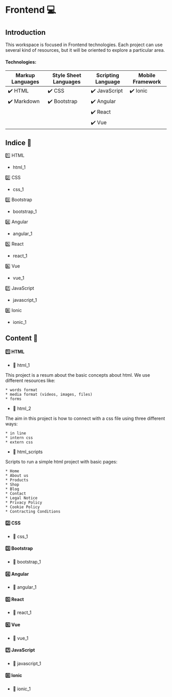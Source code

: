 # Frontend   :computer:


## Introduction

This workspace is focused in Frontend technologies. Each project can use several kind of resources, but it will be oriented to explore a particular area.

#### Technologies:    

|      Markup Languages         |   Style Sheet Languages       |  Scripting Language           |  Mobile Framework             |
|------------------------------ |------------------------------ |------------------------------ |------------------------------ |
|   :heavy_check_mark: HTML     |   :heavy_check_mark: CSS      | :heavy_check_mark: JavaScript | :heavy_check_mark: Ionic      |
|   :heavy_check_mark: Markdown |   :heavy_check_mark: Bootstrap| :heavy_check_mark: Angular    |                               |
|                               |                               | :heavy_check_mark: React      |                               |
|                               |                               | :heavy_check_mark: Vue        |                               |


## Indice :bookmark_tabs:

:one: HTML
  * html_1
  
:two: CSS
  * css_1
  
:three: Bootstrap
  * bootstrap_1
  
:four: Angular
  * angular_1
  
:five: React
  * react_1
  
:six: Vue
  * vue_1
  
:seven: JavaScript
  * javascript_1
  
:eight: Ionic
  * ionic_1  

## Content :book:


#### :one: HTML

 * :green_book: html_1 
  
  This project is a resum about the basic concepts about html. We use different resources like:
  
    * words format
    * media format (videos, images, files)
    * forms
    
  * :green_book: html_2 
  
  The aim in this project is how to connect with a css file using three different ways:
  
    * in line
    * intern css
    * extern css
  
  * :green_book: html_scripts 
  
  Scripts to run a simple html project with basic pages: 
  
    * Home 
    * About us 
    * Products
    * Shop
    * Blog
    * Contact
    * Legal Notice
    * Privacy Policy
    * Cookie Policy
    * Contracting Conditions
  
#### :two: CSS

* :closed_book: css_1 
 
#### :three: Bootstrap

* :orange_book: bootstrap_1 

#### :four: Angular

* :blue_book: angular_1 
 
#### :five: React

* :notebook_with_decorative_cover: react_1 
 
#### :six: Vue

* :ledger: vue_1 

#### :seven: JavaScript

* :notebook: javascript_1

#### :eight: Ionic

* :green_book: ionic_1

